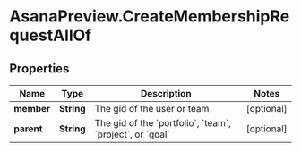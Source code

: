 # AsanaPreview.CreateMembershipRequestAllOf

## Properties

Name | Type | Description | Notes
------------ | ------------- | ------------- | -------------
**member** | **String** | The gid of the user or team | [optional] 
**parent** | **String** | The gid of the &#x60;portfolio&#x60;, &#x60;team&#x60;, &#x60;project&#x60;, or &#x60;goal&#x60; | [optional] 


